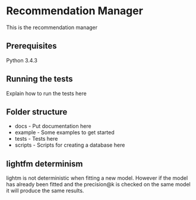 # Recommendation Manager
This is the recommendation manager

## Prerequisites
Python 3.4.3

## Running the tests
Explain how to run the tests here

## Folder structure
* docs - Put documentation here
* example - Some examples to get started
* tests - Tests here
* scripts - Scripts for creating a database here


## lightfm determinism
lightm is not deterministic when fitting a new model. However if the model has already been
fitted and the precision@k is checked on the same model it will produce the same results.